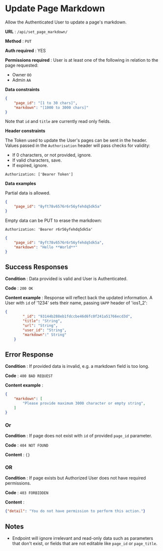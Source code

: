 # Update Page Markdown 

Allow the Authenticated User to update a page's markdown.

**URL** : `/api/set_page_markdown/`

**Method** : `PUT`

**Auth required** : YES

**Permissions required** : 
User is at least one of the following in relation to the page requested:

* Owner `OO`
* Admin `AA`


**Data constraints**

```json
{
    "page_id": "[1 to 30 chars]",
    "markdown": "[1000 to 3000 chars]"
}
```

Note that `id` and `title` are currently read only fields.

**Header constraints**

The Token used to update the User's pages can be sent in the
header. Values passed in the `Authorisation` header will pass  checks for validity:

- If 0 characters, or not provided, ignore.
- If valid characters, save.
- If expired, ignore.

```
Authorization: ['Bearer Token']
```

**Data examples**

Partial data is allowed.

```json
{
    "page_id": "8yft78v6576r6r56yfehdq5dk5a"
}
```

Empty data can be PUT to erase the markdown:

```
Authorization: 'Bearer r6r56yfehdq5dk5a'
```

```json
{
    "page_id": "8yft78v6576r6r56yfehdq5dk5a",
    "markdown": "Hello **World**"
}
```

## Success Responses

**Condition** : Data provided is valid and User is Authenticated.

**Code** : `200 OK`

**Content example** : Response will reflect back the updated information. A
User with `id` of '1234' sets their name, passing `UAPP` header of 'ios1_2':

```json
{
        "_id": "93144b288eb1fdccbe46d6fc0f241a51766ecd3d",
        "title": "String",
        "url": "String",
        "user_id": "String",
        "markdown":" String"
    }
```

## Error Response

**Condition** : If provided data is invalid, e.g. a markdown field is too long.

**Code** : `400 BAD REQUEST`

**Content example** :

```json
{
    "markdown": [
        "Please provide maximum 3000 character or empty string",
    ]
}
```

### Or

**Condition** : If page does not exist with `id` of provided `page_id` parameter.

**Code** : `404 NOT FOUND`

**Content** : `{}`


### OR

**Condition** : If page exists but Authorized User does not have required
permissions.

**Code** : `403 FORBIDDEN`

**Content** :

```json
{"detail": "You do not have permission to perform this action."}
```

## Notes

* Endpoint will ignore irrelevant and read-only data such as parameters that
  don't exist, or fields that are not editable like `page_id` or `page_title`.

